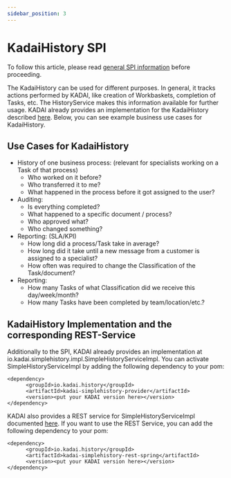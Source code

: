 ```yaml
---
sidebar_position: 3
---
```


# KadaiHistory SPI

To follow this article, please read [general SPI information](howToUseServiceProviderInterfaces.md) before proceeding.

The KadaiHistory can be used for different purposes.
In general, it tracks actions performed by KADAI,
like creation of Workbaskets, completion of Tasks, etc.
The HistoryService makes this information available for further usage.
KADAI already provides an implementation for the KadaiHistory described [here](#kadaihistory-implementation-and-the-corresponding-rest-service).
Below, you can see example business use cases for KadaiHistory.
## Use Cases for KadaiHistory
- History of one business process: (relevant for specialists working on a Task of that process)
    - Who worked on it before?
    - Who transferred it to me?
    - What happened in the process before it got assigned to the user?
- Auditing:
    - Is everything completed?
    - What happened to a specific document / process?
    - Who approved what?
   -  Who changed something?
- Reporting: (SLA/KPI)
    - How long did a process/Task take in average?
    - How long did it take until a new message from a customer is assigned to a specialist?
    - How often was required to change the Classification of the Task/document?
- Reporting:
    - How many Tasks of what Classification did we receive this day/week/month?
    - How many Tasks have been completed by team/location/etc.?


## KadaiHistory Implementation and the corresponding REST-Service

Additionally to the SPI, KADAI already provides an implementation at io.kadai.simplehistory.impl.SimpleHistoryServiceImpl. 
You can activate SimpleHistoryServiceImpl by adding the following dependency to your pom:

```
<dependency>
      <groupId>io.kadai.history</groupId>
      <artifactId>kadai-simplehistory-provider</artifactId>
      <version><put your KADAI version here></version>
</dependency>
```
KADAI also provides a REST service for SimpleHistoryServiceImpl documented [here](https://kadai-io.azurewebsites.net/kadai/docs/rest/simplehistory-rest-api.html). If you want to use the REST Service, you can add the following dependency to your pom:
```
<dependency>
      <groupId>io.kadai.history</groupId>
      <artifactId>kadai-simplehistory-rest-spring</artifactId>
      <version><put your KADAI version here></version>
</dependency>
```

